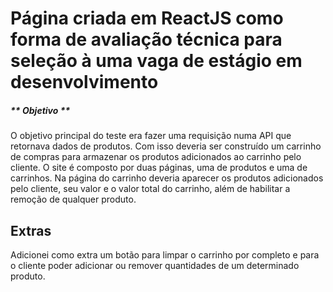 # Página criada em ReactJS como forma de avaliação técnica para seleção à uma vaga de estágio em desenvolvimento

##### ** Objetivo **
O objetivo principal do  teste era fazer uma requisição numa API que retornava dados de produtos. Com isso deveria ser construído um carrinho de compras para armazenar os produtos adicionados ao carrinho pelo cliente.
O site é composto por duas páginas, uma de produtos e uma de carrinhos.
Na página do carrinho deveria aparecer os produtos adicionados pelo cliente, seu valor e o valor total do carrinho, além de habilitar a remoção de qualquer produto.

## Extras
Adicionei como extra um botão para limpar o carrinho por completo e para o cliente poder adicionar ou remover quantidades de um determinado produto.
